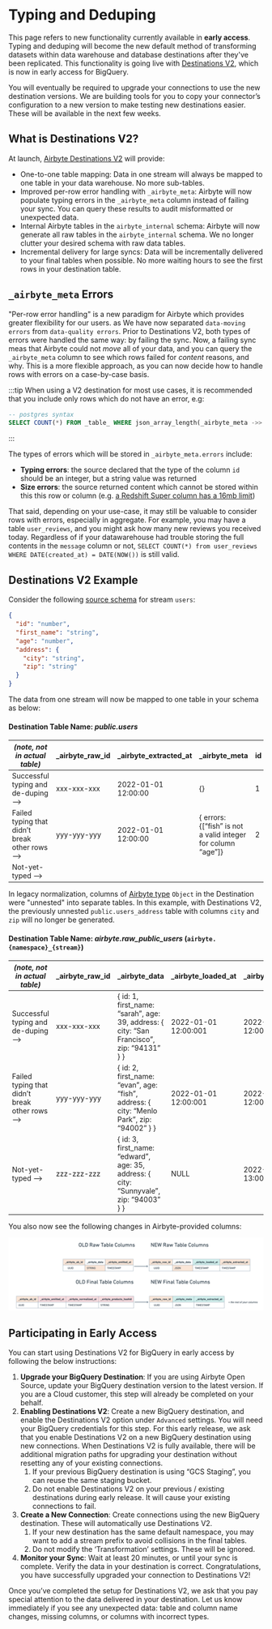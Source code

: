 # Typing and Deduping

This page refers to new functionality currently available in **early access**. Typing and deduping will become the new default method of transforming datasets within data warehouse and database destinations after they've been replicated. This functionality is going live with [Destinations V2](/release_notes/upgrading_to_destinations_v2/), which is now in early access for BigQuery.

You will eventually be required to upgrade your connections to use the new destination versions. We are building tools for you to copy your connector’s configuration to a new version to make testing new destinations easier. These will be available in the next few weeks.

## What is Destinations V2?

At launch, [Airbyte Destinations V2](/release_notes/upgrading_to_destinations_v2) will provide:

- One-to-one table mapping: Data in one stream will always be mapped to one table in your data warehouse. No more sub-tables.
- Improved per-row error handling with `_airbyte_meta`: Airbyte will now populate typing errors in the `_airbyte_meta` column instead of failing your sync. You can query these results to audit misformatted or unexpected data.
- Internal Airbyte tables in the `airbyte_internal` schema: Airbyte will now generate all raw tables in the `airbyte_internal` schema. We no longer clutter your desired schema with raw data tables.
- Incremental delivery for large syncs: Data will be incrementally delivered to your final tables when possible. No more waiting hours to see the first rows in your destination table.

## `_airbyte_meta` Errors

"Per-row error handling" is a new paradigm for Airbyte which provides greater flexibility for our users. as We have now separated `data-moving errors` from `data-quality errors`. Prior to Destinations V2, both types of errors were handled the same way: by failing the sync. Now, a failing sync meas that Airbyte could not _move_ all of your data, and you can query the `_airbyte_meta` column to see which rows failed for _content_ reasons, and why. This is a more flexible approach, as you can now decide how to handle rows with errors on a case-by-case basis.

:::tip
When using a V2 destination for most use cases, it is recommended that you include only rows which do not have an error, e.g:

```sql
-- postgres syntax
SELECT COUNT(*) FROM _table_ WHERE json_array_length(_airbyte_meta ->> errors) = 0
```

:::

The types of errors which will be stored in `_airbyte_meta.errors` include:

- **Typing errors**: the source declared that the type of the column `id` should be an integer, but a string value was returned
- **Size errors**: the source returned content which cannot be stored within this this row or column (e.g. [a Redshift Super column has a 16mb limit](https://docs.aws.amazon.com/redshift/latest/dg/limitations-super.html))

That said, depending on your use-case, it may still be valuable to consider rows with errors, especially in aggregate. For example, you may have a table `user_reviews`, and you might ask how many new reviews you received today. Regardless of if your datawarehouse had trouble storing the full contents in the `message` column or not, `SELECT COUNT(*) from user_reviews WHERE DATE(created_at) = DATE(NOW())` is still valid.

## Destinations V2 Example

Consider the following [source schema](https://docs.airbyte.com/integrations/sources/faker) for stream `users`:

```json
{
  "id": "number",
  "first_name": "string",
  "age": "number",
  "address": {
    "city": "string",
    "zip": "string"
  }
}
```

The data from one stream will now be mapped to one table in your schema as below:

#### Destination Table Name: _public.users_

| _(note, not in actual table)_                | \_airbyte_raw_id | \_airbyte_extracted_at | \_airbyte_meta                                               | id  | first_name | age  | address                                 |
| -------------------------------------------- | ---------------- | ---------------------- | ------------------------------------------------------------ | --- | ---------- | ---- | --------------------------------------- |
| Successful typing and de-duping ⟶            | xxx-xxx-xxx      | 2022-01-01 12:00:00    | {}                                                           | 1   | sarah      | 39   | { city: “San Francisco”, zip: “94131” } |
| Failed typing that didn’t break other rows ⟶ | yyy-yyy-yyy      | 2022-01-01 12:00:00    | { errors: {[“fish” is not a valid integer for column “age”]} | 2   | evan       | NULL | { city: “Menlo Park”, zip: “94002” }    |
| Not-yet-typed ⟶                              |                  |                        |                                                              |     |            |      |                                         |

In legacy normalization, columns of [Airbyte type](https://docs.airbyte.com/understanding-airbyte/supported-data-types/#the-types) `Object` in the Destination were "unnested" into separate tables. In this example, with Destinations V2, the previously unnested `public.users_address` table with columns `city` and `zip` will no longer be generated.

#### Destination Table Name: _airbyte.raw_public_users_ (`airbyte.{namespace}_{stream}`)

| _(note, not in actual table)_                | \_airbyte_raw_id | \_airbyte_data﻿                                                                           | \_airbyte_loaded_at  | \_airbyte_extracted_at |
| -------------------------------------------- | ---------------- | ----------------------------------------------------------------------------------------- | -------------------- | ---------------------- |
| Successful typing and de-duping ⟶            | xxx-xxx-xxx      | { id: 1, first_name: “sarah”, age: 39, address: { city: “San Francisco”, zip: “94131” } } | 2022-01-01 12:00:001 | 2022-01-01 12:00:00﻿   |
| Failed typing that didn’t break other rows ⟶ | yyy-yyy-yyy      | { id: 2, first_name: “evan”, age: “fish”, address: { city: “Menlo Park”, zip: “94002” } } | 2022-01-01 12:00:001 | 2022-01-01 12:00:00﻿   |
| Not-yet-typed ⟶                              | zzz-zzz-zzz      | { id: 3, first_name: “edward”, age: 35, address: { city: “Sunnyvale”, zip: “94003” } }    | NULL                 | 2022-01-01 13:00:00﻿   |

You also now see the following changes in Airbyte-provided columns:

![Airbyte Destinations V2 Column Changes](../release_notes/assets/destinations-v2-column-changes.png)

## Participating in Early Access

You can start using Destinations V2 for BigQuery in early access by following the below instructions:

1. **Upgrade your BigQuery Destination**: If you are using Airbyte Open Source, update your BigQuery destination version to the latest version. If you are a Cloud customer, this step will already be completed on your behalf.
2. **Enabling Destinations V2**: Create a new BigQuery destination, and enable the Destinations V2 option under `Advanced` settings. You will need your BigQuery credentials for this step. For this early release, we ask that you enable Destinations V2 on a new BigQuery destination using new connections. When Destinations V2 is fully available, there will be additional migration paths for upgrading your destination without resetting any of your existing connections.
   1. If your previous BigQuery destination is using “GCS Staging”, you can reuse the same staging bucket.
   2. Do not enable Destinations V2 on your previous / existing destinations during early release. It will cause your existing connections to fail.
3. **Create a New Connection**: Create connections using the new BigQuery destination. These will automatically use Destinations V2.
   1. If your new destination has the same default namespace, you may want to add a stream prefix to avoid collisions in the final tables.
   2. Do not modify the ‘Transformation’ settings. These will be ignored.
4. **Monitor your Sync**: Wait at least 20 minutes, or until your sync is complete. Verify the data in your destination is correct. Congratulations, you have successfully upgraded your connection to Destinations V2!

Once you’ve completed the setup for Destinations V2, we ask that you pay special attention to the data delivered in your destination. Let us know immediately if you see any unexpected data: table and column name changes, missing columns, or columns with incorrect types.
